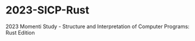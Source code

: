 # 2023-SICP-Rust
2023 Momenti Study - Structure and Interpretation of Computer Programs: Rust Edition

